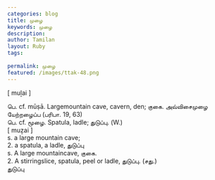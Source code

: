 ```yaml
---
categories: blog
title: முழை
keywords: முழை
description: 
author: Tamilan
layout: Ruby
tags: 
 
permalink: முழை
featured: /images/ttak-48.png
---
```

  
[ muḻai ]  
  
பெ. cf. mūṣā. Largemountain cave, cavern, den; குகை. அவ்விசைமுழை யேற்றழைப்ப (பரிபா. 19, 63)  
பெ. cf. மூழை. Spatula, ladle; துடுப்பு. (W.)  
[ muẕai ]  
s. a large mountain cave;   
2. a spatula, a ladle, துடுப்பு  
s. A large mountaincave, குகை.   
2. A stirringslice, spatula, peel or ladle, துடுப்பு. (சது.)  
துடுப்பு